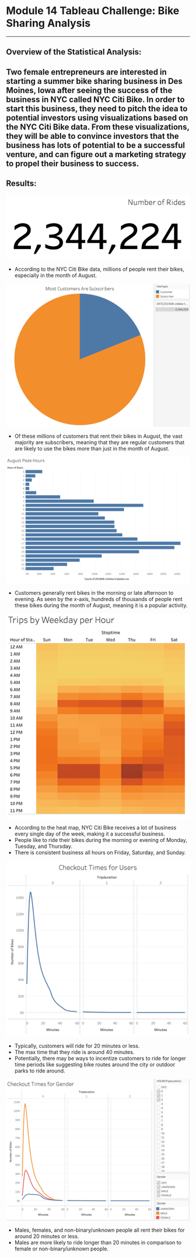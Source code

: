 # Module 14 Tableau Challenge: Bike Sharing Analysis
---
## Overview of the Statistical Analysis:
Two female entrepreneurs are interested in starting a summer bike sharing business in Des Moines, Iowa after seeing the success of the business in NYC called NYC Citi Bike. In order to start this business, they need to pitch the idea to potential investors using visualizations based on the NYC Citi Bike data. From these visualizations, they will be able to convince investors that the business has lots of potential to be a successful venture, and can figure out a marketing strategy to propel their business to success.
---
## Results:
![Bike Sharing Analysis](https://github.com/mbroad1/Module-14-Bike-Sharing-Analysis/blob/main/Number%20of%20Rides.png)
- According to the NYC Citi Bike data, millions of people rent their bikes, especially in the month of August.

![Bike Sharing Analysis](https://github.com/mbroad1/Module-14-Bike-Sharing-Analysis/blob/main/Customers.png)
- Of these millions of customers that rent their bikes in August, the vast majority are subscribers, meaning that they are regular customers that are likely to use the bikes more than just in the month of August.

![Bike Sharing Analysis](https://github.com/mbroad1/Module-14-Bike-Sharing-Analysis/blob/main/August%20Peak%20Hours.png)
- Customers generally rent bikes in the morning or late afternoon to evening. As seen by the x-axis, hundreds of thousands of people rent these bikes during the month of August, meaning it is a popular activity.

![Bike Sharing Analysis](https://github.com/mbroad1/Module-14-Bike-Sharing-Analysis/blob/main/Trips%20by%20Weekday%20per%20Hour.png)
- According to the heat map, NYC Citi Bike receives a lot of business every single day of the week, making it a successful business.
- People like to ride their bikes during the morning or evening of Monday, Tuesday, and Thursday.
- There is consistent business all hours on Friday, Saturday, and Sunday.

![Bike Sharing Analysis](https://github.com/mbroad1/Module-14-Bike-Sharing-Analysis/blob/main/Checkout%20Times%20for%20Users.png)
- Typically, customers will ride for 20 minutes or less.
- The max time that they ride is around 40 minutes.
- Potentially, there may be ways to incentize customers to ride for longer time periods like suggesting bike routes around the city or outdoor parks to ride around.

![Bike Sharing Analysis](https://github.com/mbroad1/Module-14-Bike-Sharing-Analysis/blob/main/Checkout%20Times%20for%20Gender.png)
- Males, females, and non-binary/unknown people all rent their bikes for around 20 minutes or less.
- Males are more likely to ride longer than 20 minutes in comparison to female or non-binary/unknown people.

